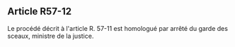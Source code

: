 Article R57-12
----
Le procédé décrit à l'article R. 57-11 est homologué par arrêté du garde des
sceaux, ministre de la justice.
